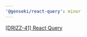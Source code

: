 ```yaml
---
'@genseki/react-query': minor
---
```


[[DRIZZ-41] React Query](https://app.plane.so/softnetics/browse/DRIZZ-41/)
